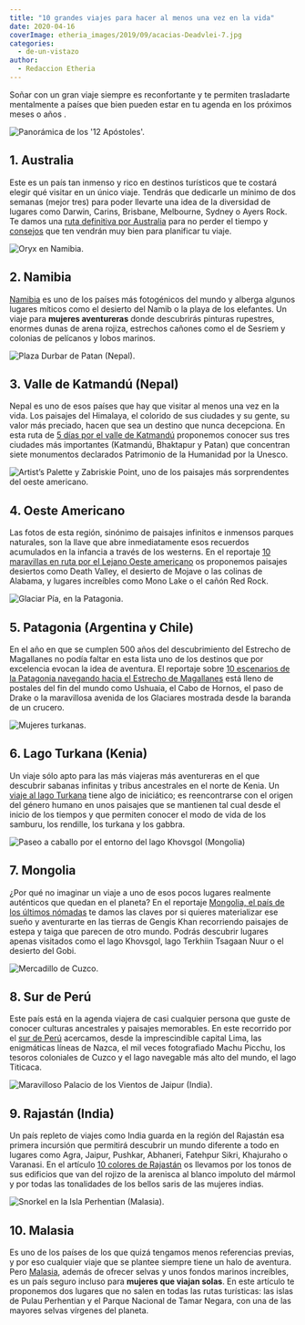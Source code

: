 ```yaml
---
title: "10 grandes viajes para hacer al menos una vez en la vida"
date: 2020-04-16
coverImage: etheria_images/2019/09/acacias-Deadvlei-7.jpg
categories: 
  - de-un-vistazo
author: 
  - Redaccion Etheria
---
```


Soñar con un gran viaje siempre es reconfortante y te permiten trasladarte mentalmente a 
países que bien pueden estar en tu agenda en los próximos meses o años . 

![Panorámica de los '12 Apóstoles'.](etheria_images/2019/02/doce-apostoles-australia.jpg "Panorámica de los '12 Apóstoles'.")

## 1\. Australia

Este es un país tan inmenso y rico en destinos turísticos que te costará elegir qué 
visitar en un único viaje. Tendrás que dedicarle un mínimo de dos semanas (mejor tres) 
para poder llevarte una idea de la diversidad de lugares como Darwin, Carins, Brisbane, 
Melbourne, Sydney o Ayers Rock. Te damos una [ruta definitiva por 
Australia](https://etheriamagazine.com/2019/03/07/revista-viajes-que-ver-australia/) 
para no perder el tiempo y [consejos](https://etheriamagazine.com/2019/03/07/7-consejos-para-viajar-a-australia/) 
que ten vendrán muy bien para planificar tu viaje. 

![Oryx en Namibia.](etheria_images/2019/09/oryx-6-900x600.jpg "Oryx en Namibia.")

## 2\. Namibia

[Namibia](https://etheriamagazine.com/2019/09/27/que-ver-viaje-mujeres-namibia/) es uno 
de los países más fotogénicos del mundo y alberga algunos lugares míticos como el 
desierto del Namib o la playa de los elefantes. Un viaje para **mujeres aventureras** 
donde descubrirás pinturas rupestres, enormes dunas de arena rojiza, estrechos cañones 
como el de Sesriem y colonias de pelícanos y lobos marinos. 

![Plaza Durbar de Patan (Nepal).](etheria_images/2018/11/plaza-durbar-patan-nepal-1024x684.jpg "Plaza Durbar de Patan (Nepal). ©P.G.")

## 3\. Valle de Katmandú (Nepal)

Nepal es uno de esos países que hay que visitar al menos una vez en la vida. Los 
paisajes del Himalaya, el colorido de sus ciudades y su gente, su valor más preciado, 
hacen que sea un destino que nunca decepciona. En esta ruta de [5 días por el valle de 
Katmandú](https://etheriamagazine.com/2018/11/28/5-dias-en-nepal-que-ver-en-el-valle-de-katmandu/) 
proponemos conocer sus tres ciudades más importantes (Katmandú, Bhaktapur y Patan) que 
concentran siete monumentos declarados Patrimonio de la Humanidad por la Unesco. 

![Artist’s Palette y Zabriskie Point, uno de los paisajes más sorprendentes del oeste americano.](etheria_images/2019/06/3-viaje-california-Artist-Palette-1024x1024.jpg "Artist’s Palette y Zabriskie Point, uno de los paisajes más sorprendentes del oeste americano.")

## 4\. Oeste Americano

Las fotos de esta región, sinónimo de paisajes infinitos e inmensos parques naturales, 
son la llave que abre inmediatamente esos recuerdos acumulados en la infancia a través 
de los westerns. En el reportaje [10 maravillas en ruta por el Lejano Oeste 
americano](https://etheriamagazine.com/2019/07/18/ruta-california-por-el-lejano-oeste-americano/) 
os proponemos paisajes desiertos como Death Valley, el desierto de Mojave o las colinas 
de Alabama, y lugares increíbles como Mono Lake o el cañón Red Rock. 

![Glaciar Pía, en la Patagonia.](etheria_images/2020/03/viaje-patagonia-chilena-glaciar-pia-900x600.jpg "Glaciar Pía, en la Patagonia.")

## 5\. Patagonia (Argentina y Chile)

En el año en que se cumplen 500 años del descubrimiento del Estrecho de Magallanes no 
podía faltar en esta lista uno de los destinos que por excelencia evocan la idea de 
aventura. El reportaje sobre [10 escenarios de la Patagonia navegando hacia el Estrecho 
de 
Magallanes](https://etheriamagazine.com/2020/03/17/viaje-mujeres-crucero-patagonia-chilena-magallanes/) 
está lleno de postales del fin del mundo como Ushuaia, el Cabo de Hornos, el paso de 
Drake o la maravillosa avenida de los Glaciares mostrada desde la baranda de un crucero. 

![Mujeres turkanas.](etheria_images/2020/01/viaje-kenia-Mujeres-turkanas-900x630.jpg "Mujeres turkanas. © P. Grifol")

## 6\. Lago Turkana (Kenia)

Un viaje sólo apto para las más viajeras más aventureras en el que descubrir sabanas 
infinitas y tribus ancestrales en el norte de Kenia. Un [viaje al lago 
Turkana](https://etheriamagazine.com/2020/02/07/viaje-a-kenia-etnias-del-lago-turkana/) 
tiene algo de iniciático; es reencontrarse con el origen del género humano en unos 
paisajes que se mantienen tal cual desde el inicio de los tiempos y que permiten conocer 
el modo de vida de los samburu, los rendille, los turkana y los gabbra. 

![Paseo a caballo por el entorno del lago Khovsgol (Mongolia)](etheria_images/2019/06/viaje-mongolia-Caballo-Lago-Khovsgol.jpg "Paseo a caballo por el entorno del lago Khovsgol (Mongolia). © David Santiago.")

## 7\. Mongolia

¿Por qué no imaginar un viaje a uno de esos pocos lugares realmente auténticos que 
quedan en el planeta? En el reportaje [Mongolia, el país de los últimos 
nómadas](https://etheriamagazine.com/2019/06/13/viajeras-aventureras-que-ver-mongolia/) 
te damos las claves por si quieres materializar ese sueño y aventurarte en las tierras 
de Gengis Khan recorriendo paisajes de estepa y taiga que parecen de otro mundo. Podrás 
descubrir lugares apenas visitados como el lago Khovsgol, lago Terkhiin Tsagaan Nuur o 
el desierto del Gobi. 

![Mercadillo de Cuzco.](etheria_images/2019/10/peru-mercados-cuzco-900x600.jpg "Mercadillo de Cuzco. © Willian Justen de Vasconcellos")

## 8\. Sur de Perú

Este país está en la agenda viajera de casi cualquier persona que guste de conocer 
culturas ancestrales y paisajes memorables. En este recorrido por el [sur de 
Perú](https://etheriamagazine.com/2019/11/01/mujeres-que-viajan-solas-amigas-peru/) 
acercamos, desde la imprescindible capital Lima, las enigmáticas líneas de Nazca, el mil 
veces fotografiado Machu Picchu, los tesoros coloniales de Cuzco y el lago navegable más 
alto del mundo, el lago Titicaca. 

![Maravilloso Palacio de los Vientos de Jaipur (India).](etheria_images/2020/01/viaje-mujeres-india-Jaipur-1-900x583.jpg "Maravilloso Palacio de los Vientos de Jaipur (India).")

## 9\. Rajastán (India)

Un país repleto de viajes como India guarda en la región del Rajastán esa primera 
incursión que permitirá descubrir un mundo diferente a todo en lugares como Agra, 
Jaipur, Pushkar, Abhaneri, Fatehpur Sikri, Khajuraho o Varanasi. En el artículo [10 
colores de 
Rajastán](https://etheriamagazine.com/2020/01/29/viaje-para-mujeres-que-ver-norte-india-rajastan/) 
os llevamos por los tonos de sus edificios que van del rojizo de la arenisca al blanco 
impoluto del mármol y por todas las tonalidades de los bellos saris de las mujeres 
indias. 

![Snorkel en la Isla Perhentian (Malasia).](etheria_images/2019/04/malasia-isla-perhentian.jpg "Snorkel en la Isla Perhentian (Malasia). © David Santiago.")

## 10\. Malasia

Es uno de los países de los que quizá tengamos menos referencias previas, y por eso 
cualquier viaje que se plantee siempre tiene un halo de aventura. Pero [Malasia](https://etheriamagazine.com/2019/04/12/viajar-sola-malasia-pulau-tioman-perhentian/), 
además de ofrecer selvas y unos fondos marinos increíbles, es un país seguro incluso 
para **mujeres que viajan solas**. En este artículo te proponemos dos lugares que no 
salen en todas las rutas turísticas: las islas de Pulau Perhentian y el Parque Nacional 
de Tamar Negara, con una de las mayores selvas vírgenes del planeta.

